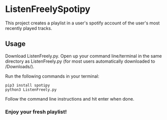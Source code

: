 # ListenFreelySpotipy

This project creates a playlist in a user's spotify account of the user's most recently played tracks.

## Usage

Download ListenFreely.py. 
Open up your command line/terminal in the same directory as ListenFreely.py (for most users automatically downloaded to /Downloads/).

Run the following commands in your terminal:

```
pip3 install spotipy
python3 ListenFreely.py
```

Follow the command line instructions and hit enter when done.

### Enjoy your fresh playlist!

